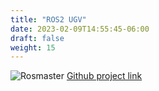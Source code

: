 ```yaml
---
title: "ROS2 UGV"
date: 2023-02-09T14:55:45-06:00
draft: false
weight: 15
---
```


![Rosmaster](/images/Rosmaster.png?width=500)
[Github project link](https://github.com/kwilkinson7/ugv_ros2)
